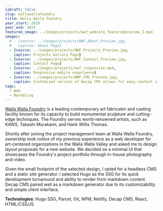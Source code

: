 ```yaml
---
isDraft: false
slug: wallawallafoundry
title: Walla Walla Foundry
year_start: 2020
year_end: 2024
featured_image: ../images/projects/wwf_website_featuredpreview_2.mp4
images: 
  # - {source: ../images/projects/WWF_About_Preview.jpg, 
  #   caption: About Page}
  - {source: ../images/projects/WWF_Projects_Preview.jpg, 
    caption: Projects Gallery Page}
  - {source: ../images/projects/WWF_Contact_Preview.jpg, 
    caption: Contact Page}
  - {source: ../images/projects/wwf_responsive.mp4, 
    caption: Responsive mobile experience}
  - {source: ../images/projects/WWF_CMS_Preview.jpg, 
    caption: Customized version of Decap CMS allows for easy content creation}
tags:
  - Web
  - Marketing
---
```


[Walla Walla Foundry](https://wallawallafoundry.com) is a leading contemporary art fabricator and casting facility known for its capacity to build monumental sculpture and cutting-edge techniques. The Foundry serves world-renowned artists, such as KAWS, Takashi Murakami, and Hank Willis Thomas.

Shortly after joining the project management team at Walla Walla Foundry, ownership took notice of my previous experience as a web developer for art-centered organizations in the Walla Walla Valley and asked me to design layout proposals for a new website. We decided on a minimal UI that showcases the Foundry's project portfolio through in-house photography and video.

Given the small footprint of the selected design, I opted for a headless CMS and a static site generator. I selected Hugo as the SSG for its quick development turnaround and ability to render from markdown content. Decap CMS paired well as a markdown generator due to its customizability and simple client interface.

**Technologies**: Hugo SSG, Parcel, Git, NPM, Netlify, Decap CMS, React, HTML/CSS/JS